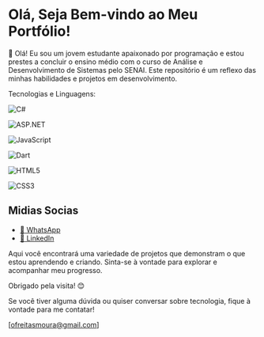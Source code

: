 # Olá, Seja Bem-vindo ao Meu Portfólio!

👋 Olá! Eu sou um jovem estudante apaixonado por programação e estou prestes a concluir o ensino médio com o curso de Análise e Desenvolvimento de Sistemas pelo SENAI. Este repositório é um reflexo das minhas habilidades e projetos em desenvolvimento.

Tecnologias e Linguagens:

![C#](https://img.shields.io/badge/C%23-239120?style=flat&logo=csharp&logoColor=white)

![ASP.NET](https://img.shields.io/badge/ASP.NET-5C2D91?style=flat&logo=aspnet&logoColor=white)

![JavaScript](https://img.shields.io/badge/JavaScript-F7DF1C?style=flat&logo=javascript&logoColor=black)

![Dart](https://img.shields.io/badge/Dart-0175C2?style=flat&logo=dart&logoColor=white)

![HTML5](https://img.shields.io/badge/HTML5-E34F26?style=flat&logo=html5&logoColor=white)

![CSS3](https://img.shields.io/badge/CSS3-1572B6?style=flat&logo=css3&logoColor=white)

## Midias Socias

- [📱 WhatsApp](https://w.app/nZpzs2)
- [🔗 LinkedIn](https://www.linkedin.com/in/victor-hugo-de-freitas-moura-38791a268/)

Aqui você encontrará uma variedade de projetos que demonstram o que estou aprendendo e criando. Sinta-se à vontade para explorar e acompanhar meu progresso.

Obrigado pela visita! 😊

Se você tiver alguma dúvida ou quiser conversar sobre tecnologia, fique à vontade para me contatar!

[ofreitasmoura@gmail.com]
